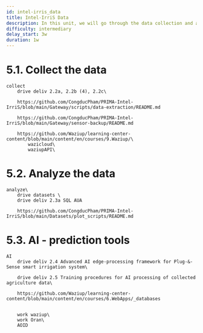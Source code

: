 ```yaml
---
id: intel-irris_data
title: Intel-IrriS Data
description: In this unit, we will go through the data collection and analysis process for Intel-IrriS deployments.
difficulty: intermediary
delay_start: 3w
duration: 1w
---
```


5.1. Collect the data
==

	collect
		drive deliv 2.2a, 2.2b (4), 2.2c\

		https://github.com/CongducPham/PRIMA-Intel-IrriS/blob/main/Gateway/scripts/data-extraction/README.md

		https://github.com/CongducPham/PRIMA-Intel-IrriS/blob/main/Gateway/sensor-backup/README.md

		https://github.com/Waziup/learning-center-content/blob/main/content/en/courses/9.Waziup/\
			wazicloud\
			waziupAPI\

5.2. Analyze the data
==
	analyze\
		drive datasets \
		drive deliv 2.3a SQL AUA

		https://github.com/CongducPham/PRIMA-Intel-IrriS/blob/main/Datasets/plot_scripts/README.md

5.3. AI - prediction tools
==

	AI
		drive deliv 2.4 Advanced AI edge-processing framework for Plug-&-Sense smart irrigation system\

		drive deliv 2.5 Training procedures for AI processing of collected agriculture data\

		https://github.com/Waziup/learning-center-content/blob/main/content/en/courses/6.WebApps/_databases


		work waziup\
		work Oran\
		AOID


